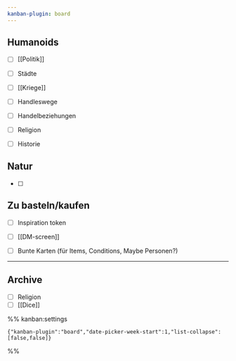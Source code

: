 ```yaml
---
kanban-plugin: board
---
```


## Humanoids

- [ ] [[Politik]]
- [ ] Städte
- [ ] [[Kriege]]
- [ ] Handleswege
- [ ] Handelbeziehungen
- [ ] Religion
- [ ] Historie


## Natur

- [ ] 


## Zu basteln/kaufen

- [ ] Inspiration token
- [ ] [[DM-screen]]
- [ ] Bunte Karten (für Items, Conditions, Maybe Personen?)


***

## Archive

- [ ] Religion
- [ ] [[Dice]]

%% kanban:settings
```
{"kanban-plugin":"board","date-picker-week-start":1,"list-collapse":[false,false]}
```
%%